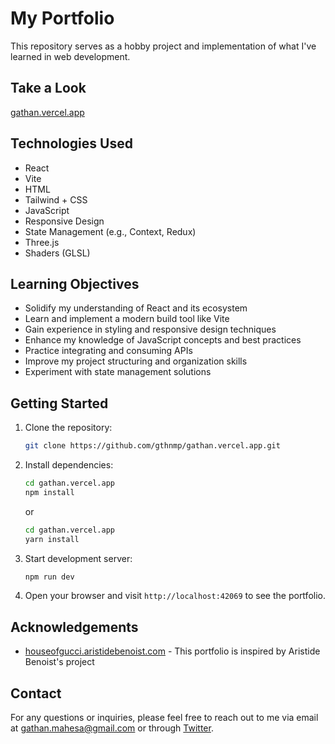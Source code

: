 # My Portfolio

This repository serves as a hobby project and implementation of what I've learned in web development.

## Take a Look

[gathan.vercel.app](https://gathan.vercel.app)


## Technologies Used

- React
- Vite
- HTML
- Tailwind + CSS
- JavaScript
- Responsive Design
- State Management (e.g., Context, Redux)
- Three.js
- Shaders (GLSL)

## Learning Objectives

- Solidify my understanding of React and its ecosystem
- Learn and implement a modern build tool like Vite
- Gain experience in styling and responsive design techniques
- Enhance my knowledge of JavaScript concepts and best practices
- Practice integrating and consuming APIs
- Improve my project structuring and organization skills
- Experiment with state management solutions

## Getting Started

1. Clone the repository:
    ```bash
    git clone https://github.com/gthnmp/gathan.vercel.app.git
    ```
2. Install dependencies:
    ```bash
    cd gathan.vercel.app
    npm install
    ```
    or
    ```bash
    cd gathan.vercel.app
    yarn install
    ```

3. Start development server:
    ```bash
    npm run dev
    ```
4. Open your browser and visit `http://localhost:42069` to see the portfolio.

## Acknowledgements

- [houseofgucci.aristidebenoist.com](houseofgucci.aristidebenoist.com) - This portfolio is inspired by Aristide Benoist's project

## Contact

For any questions or inquiries, please feel free to reach out to me via email at [gathan.mahesa@gmail.com](mailto:gathan.mahesa@gmail.com) or through [Twitter](https://twitter.com/_viograce).


